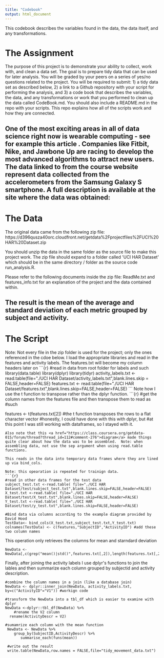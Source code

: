 ```yaml
---
title: "Codebook"
output: html_document
---
```

This codebook describes the variables found in the data, the data itself, and any transformations.  

<h1>The Assignment</h1>
The purpose of this project is to demonstrate your ability to collect, work with, and clean a data set. The goal is to prepare tidy data that can be used for later analysis. You will be graded by your peers on a series of yes/no questions related to the project. You will be required to submit: 1) a tidy data set as described below, 2) a link to a Github repository with your script for performing the analysis, and 3) a code book that describes the variables, the data, and any transformations or work that you performed to clean up the data called CodeBook.md. You should also include a README.md in the repo with your scripts. This repo explains how all of the scripts work and how they are connected.  

One of the most exciting areas in all of data science right now is wearable computing - see for example this article . Companies like Fitbit, Nike, and Jawbone Up are racing to develop the most advanced algorithms to attract new users. The data linked to from the course website represent data collected from the accelerometers from the Samsung Galaxy S smartphone. A full description is available at the site where the data was obtained: 
---
<h1>The Data</h1>
The original data came from the following zip file:
https://d396qusza40orc.cloudfront.net/getdata%2Fprojectfiles%2FUCI%20HAR%20Dataset.zip 

You should unzip the data in the same folder as the source file to make this project work.  The zip file should expand to a folder called 'UCI HAR Dataset' which should be in the same directory / folder as the source code run_analysis.R.

Please refer to the following documents inside the zip file: ReadMe.txt and features_info.txt for an explanation of the project and the data contained within.

The result is the mean of the average and standard deviation of each metric grouped by subject and activity.
---
<h1>The Script</h1>
Note: Not every file in the zip folder is used for the project; only the ones referenced in the cdoe below.  I load the appropriate libraries and read in the features and activity labels.  The features.txt will become my column headers later on
```{r}
#read in data from root folder for labels and such
library(data.table)
library(dplyr)
library(tidyr)
activity_labels.txt <- read.table(file="./UCI HAR Dataset/activity_labels.txt",blank.lines.skip = FALSE,header=FALSE)
features.txt <- read.table(file="./UCI HAR Dataset/features.txt",blank.lines.skip=FALSE,header=FALSE)
```
Note how I use the t function to transpose rather than the dplyr function.
```{r}
#get the column names from the features file and then transpose them to read as 
#such 

features <- t(features.txt[2]) #the t function transposes the rows to a flat character vector
#honestly, I could have done with this with dplyr, but
#at this point I was still working with dataframes, so I stayed with it.
```
Also note that this <a href="https://class.coursera.org/getdata-015/forum/thread?thread_id=112#comment-276">diagram</a> made things quite clear about how the data was to be assembled.  Note: when assembling data, not use the sep argument when using read.table functions.

This reads in the data into temporary data frames where they are lined up via bind_cols.

Note: this opearation is repeated for trainign data.
```{r}
#read in other data frames for the test data
subject_test.txt <-read.table( file="./UCI HAR Dataset/test/subject_test.txt",blank.lines.skip=FALSE,header=FALSE)
X_test.txt <-read.table( file="./UCI HAR Dataset/test/X_test.txt",blank.lines.skip=FALSE,header=FALSE)
Y_test.txt <-read.table( file="./UCI HAR Dataset/test/y_test.txt",blank.lines.skip=FALSE,header=FALSE)

#Bind data via columns according to the example diagram provided by David Hood
TestData<- bind_cols(X_test.txt,subject_test.txt,Y_test.txt)
colnames(TestData) <- c(features,"SubjectID","ActivityID") #add these two column names
```
This operation only retrieves the columns for mean and starndard deviation
```{r}
NewData <- NewData[,c(grep("mean()|std()",features.txt[,2]),length(features.txt[,2])+1,length(features.txt[,2])+2)]
```
Finally, after joining the activity labels 
I use dplyr's functions to join the lables and then summarize each column grouped by subjectid and activity description.

```{r}
#combine the column names in a join (like a database join)
NewData <- dplyr::inner_join(NewData, activity_labels.txt, by=c("ActivityID"="V1")) #workign code

#transform the NewData into a tbl_df which is easier to examine with dplyr
NewData <-dplyr::tbl_df(NewData) %>%
    #rename the V2 column
  rename(ActivityDescr = V2)

#sumamrize each column with the mean function
 NewData <- NewData %>% 
    group_by(SubjectID,ActivityDescr) %>%
       summarise_each(funs(mean))

 #write out the result
 write.table(NewData,row.names = FALSE,file="tidy_movement_data.txt")
```

